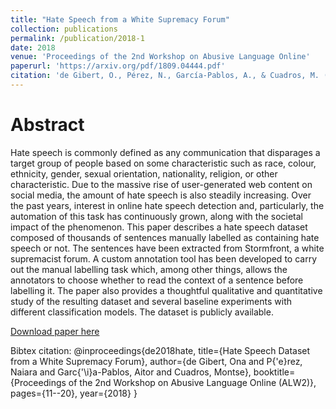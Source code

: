 ```yaml
---
title: "Hate Speech from a White Supremacy Forum"
collection: publications
permalink: /publication/2018-1
date: 2018
venue: 'Proceedings of the 2nd Workshop on Abusive Language Online'
paperurl: 'https://arxiv.org/pdf/1809.04444.pdf'
citation: 'de Gibert, O., Pérez, N., García-Pablos, A., & Cuadros, M. (2018, October). Hate Speech Dataset from a White Supremacy Forum. In Proceedings of the 2nd Workshop on Abusive Language Online (ALW2) (pp. 11-20).'
---
```


Abstract 
===

Hate speech is commonly defined as any communication that disparages a target group of
people based on some characteristic such as race, colour, ethnicity, gender, sexual orientation, nationality, religion, or other characteristic. Due to the massive rise of user-generated web content on social media, the amount of hate speech is also steadily increasing. Over the past years, interest in online hate speech detection and, particularly, the automation of this task has continuously grown, along with the societal impact of the phenomenon. This
paper describes a hate speech dataset composed of thousands of sentences manually labelled as containing hate speech or not. The sentences have been extracted from Stormfront, a white supremacist forum. A custom annotation tool has been developed to carry out the manual labelling task which, among other things, allows the annotators to choose whether to read the context of a sentence before labelling it. The paper also provides a thoughtful qualitative and quantitative study of the resulting dataset and several baseline experiments with different classification models. The dataset is publicly available.

[Download paper here](https://arxiv.org/pdf/1809.04444.pdf)

Bibtex citation: 
@inproceedings{de2018hate,
  title={Hate Speech Dataset from a White Supremacy Forum},
  author={de Gibert, Ona and P{\'e}rez, Naiara and Garc{\'\i}a-Pablos, Aitor and Cuadros, Montse},
  booktitle={Proceedings of the 2nd Workshop on Abusive Language Online (ALW2)},
  pages={11--20},
  year={2018}
}
